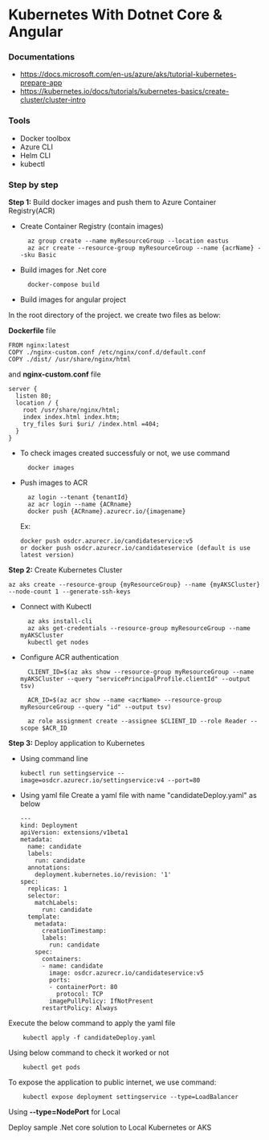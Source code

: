 # Kubernetes With Dotnet Core & Angular

### Documentations
- https://docs.microsoft.com/en-us/azure/aks/tutorial-kubernetes-prepare-app 
- https://kubernetes.io/docs/tutorials/kubernetes-basics/create-cluster/cluster-intro


### Tools
- Docker toolbox
- Azure CLI
- Helm CLI
- kubectl

### Step by step

**Step 1:** Build docker images and push them to Azure Container Registry(ACR)
- Create Container Registry (contain images)

		az group create --name myResourceGroup --location eastus    
		az acr create --resource-group myResourceGroup --name {acrName} --sku Basic

- Build images for .Net core
	
    	docker-compose build

- Build images for angular project

In the root directory of the project. we create two files as below:

**Dockerfile** file

    FROM nginx:latest
    COPY ./nginx-custom.conf /etc/nginx/conf.d/default.conf
    COPY ./dist/ /usr/share/nginx/html
    
and **nginx-custom.conf** file

    server {
      listen 80;
      location / {
        root /usr/share/nginx/html;
        index index.html index.htm;
        try_files $uri $uri/ /index.html =404;
      }
    }

- To check images created successfuly or not, we use command

		docker images

- Push images to ACR

		az login --tenant {tenantId}
        az acr login --name {ACRname}                
    	docker push {ACRname}.azurecr.io/{imagename}
    
    Ex: 
    
      docker push osdcr.azurecr.io/candidateservice:v5
      or docker push osdcr.azurecr.io/candidateservice (default is use latest version)

**Step 2:** Create Kubernetes Cluster

	az aks create --resource-group {myResourceGroup} --name {myAKSCluster} --node-count 1 --generate-ssh-keys

- Connect with Kubectl


        az aks install-cli
        az aks get-credentials --resource-group myResourceGroup --name myAKSCluster
        kubectl get nodes

- Configure ACR authentication

		CLIENT_ID=$(az aks show --resource-group myResourceGroup --name myAKSCluster --query "servicePrincipalProfile.clientId" --output tsv)
        
		ACR_ID=$(az acr show --name <acrName> --resource-group myResourceGroup --query "id" --output tsv)
        
        az role assignment create --assignee $CLIENT_ID --role Reader --scope $ACR_ID


**Step 3:** Deploy application to Kubernetes

- Using command line

      kubectl run settingservice --image=osdcr.azurecr.io/settingservice:v4 --port=80
      
- Using yaml file
Create a yaml file with name "candidateDeploy.yaml" as below

      ---
      kind: Deployment
      apiVersion: extensions/v1beta1
      metadata:
        name: candidate
        labels:
          run: candidate
        annotations:
          deployment.kubernetes.io/revision: '1'
      spec:
        replicas: 1
        selector:
          matchLabels:
            run: candidate
        template:
          metadata:
            creationTimestamp: 
            labels:
              run: candidate
          spec:
            containers:
            - name: candidate
              image: osdcr.azurecr.io/candidateservice:v5
              ports:
              - containerPort: 80
                protocol: TCP
              imagePullPolicy: IfNotPresent
            restartPolicy: Always

Execute the below command to apply the yaml file

		kubectl apply -f candidateDeploy.yaml

Using below command to check it worked or not

		kubectl get pods
        
To expose the application to public internet, we use command: 
		
        kubectl expose deployment settingservice --type=LoadBalancer

Using **--type=NodePort** for Local

Deploy sample .Net core solution to Local Kubernetes or AKS

